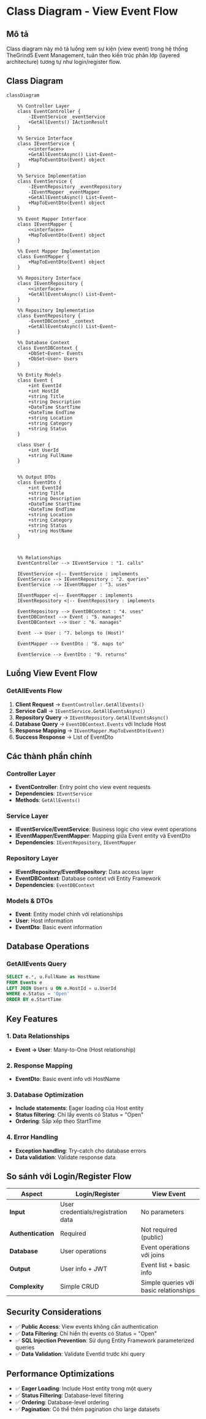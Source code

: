 # Class Diagram - View Event Flow

## Mô tả
Class diagram này mô tả luồng xem sự kiện (view event) trong hệ thống TheGrind5 Event Management, tuân theo kiến trúc phân lớp (layered architecture) tương tự như login/register flow.

## Class Diagram

```mermaid
classDiagram

    %% Controller Layer
    class EventController {
        -IEventService _eventService
        +GetAllEvents() IActionResult
    }

    %% Service Interface
    class IEventService {
        <<interface>>
        +GetAllEventsAsync() List~Event~
        +MapToEventDto(Event) object
    }

    %% Service Implementation
    class EventService {
        -IEventRepository _eventRepository
        -IEventMapper _eventMapper
        +GetAllEventsAsync() List~Event~
        +MapToEventDto(Event) object
    }

    %% Event Mapper Interface
    class IEventMapper {
        <<interface>>
        +MapToEventDto(Event) object
    }

    %% Event Mapper Implementation
    class EventMapper {
        +MapToEventDto(Event) object
    }

    %% Repository Interface
    class IEventRepository {
        <<interface>>
        +GetAllEventsAsync() List~Event~
    }

    %% Repository Implementation
    class EventRepository {
        -EventDBContext _context
        +GetAllEventsAsync() List~Event~
    }

    %% Database Context
    class EventDBContext {
        +DbSet~Event~ Events
        +DbSet~User~ Users
    }

    %% Entity Models
    class Event {
        +int EventId
        +int HostId
        +string Title
        +string Description
        +DateTime StartTime
        +DateTime EndTime
        +string Location
        +string Category
        +string Status
    }

    class User {
        +int UserId
        +string FullName
    }


    %% Output DTOs
    class EventDto {
        +int EventId
        +string Title
        +string Description
        +DateTime StartTime
        +DateTime EndTime
        +string Location
        +string Category
        +string Status
        +string HostName
    }



    %% Relationships
    EventController --> IEventService : "1. calls"
    
    IEventService <|-- EventService : implements
    EventService --> IEventRepository : "2. queries"
    EventService --> IEventMapper : "3. uses"
    
    IEventMapper <|-- EventMapper : implements
    IEventRepository <|-- EventRepository : implements
    
    EventRepository --> EventDBContext : "4. uses"
    EventDBContext --> Event : "5. manages"
    EventDBContext --> User : "6. manages"
    
    Event --> User : "7. belongs to (Host)"
    
    EventMapper --> EventDto : "8. maps to"
    
    EventService --> EventDto : "9. returns"
```

## Luồng View Event Flow

### **GetAllEvents Flow**
1. **Client Request** → `EventController.GetAllEvents()`
2. **Service Call** → `IEventService.GetAllEventsAsync()`
3. **Repository Query** → `IEventRepository.GetAllEventsAsync()`
4. **Database Query** → `EventDBContext.Events` với Include Host
5. **Response Mapping** → `IEventMapper.MapToEventDto(Event)`
6. **Success Response** → List of EventDto

## Các thành phần chính

### **Controller Layer**
- **EventController**: Entry point cho view event requests
- **Dependencies**: `IEventService`
- **Methods**: `GetAllEvents()`

### **Service Layer**
- **IEventService/EventService**: Business logic cho view event operations
- **IEventMapper/EventMapper**: Mapping giữa Event entity và EventDto
- **Dependencies**: `IEventRepository`, `IEventMapper`

### **Repository Layer**
- **IEventRepository/EventRepository**: Data access layer
- **EventDBContext**: Database context với Entity Framework
- **Dependencies**: `EventDBContext`

### **Models & DTOs**
- **Event**: Entity model chính với relationships
- **User**: Host information
- **EventDto**: Basic event information

## Database Operations

### **GetAllEvents Query**
```sql
SELECT e.*, u.FullName as HostName
FROM Events e
LEFT JOIN Users u ON e.HostId = u.UserId
WHERE e.Status = 'Open'
ORDER BY e.StartTime
```

## Key Features

### **1. Data Relationships**
- **Event → User**: Many-to-One (Host relationship)

### **2. Response Mapping**
- **EventDto**: Basic event info với HostName

### **3. Database Optimization**
- **Include statements**: Eager loading của Host entity
- **Status filtering**: Chỉ lấy events có Status = "Open"
- **Ordering**: Sắp xếp theo StartTime

### **4. Error Handling**
- **Exception handling**: Try-catch cho database errors
- **Data validation**: Validate response data

## So sánh với Login/Register Flow

| Aspect | Login/Register | View Event |
|--------|----------------|------------|
| **Input** | User credentials/registration data | No parameters |
| **Authentication** | Required | Not required (public) |
| **Database** | User operations | Event operations với joins |
| **Output** | User info + JWT | Event list + basic info |
| **Complexity** | Simple CRUD | Simple queries với basic relationships |

## Security Considerations

- ✅ **Public Access**: View events không cần authentication
- ✅ **Data Filtering**: Chỉ hiển thị events có Status = "Open"
- ✅ **SQL Injection Prevention**: Sử dụng Entity Framework parameterized queries
- ✅ **Data Validation**: Validate EventId trước khi query

## Performance Optimizations

- ✅ **Eager Loading**: Include Host entity trong một query
- ✅ **Status Filtering**: Database-level filtering
- ✅ **Ordering**: Database-level ordering
- ✅ **Pagination**: Có thể thêm pagination cho large datasets
